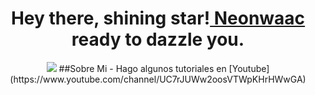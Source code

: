 <div align="center">
<h1 align="center">Hey there, shining star!<a href="https://github.com/Neonwaac"> Neonwaac</a> ready to dazzle you. </h1>
<img src = "https://i.imgur.com/E0srYQ4.jpg">
##Sobre Mi
- Hago algunos tutoriales en [Youtube](https://www.youtube.com/channel/UC7rJUWw2oosVTWpKHrHWwGA)
